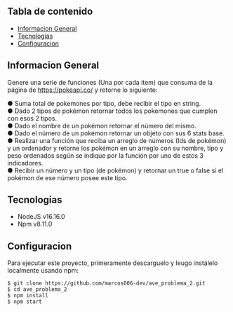 ## Tabla de contenido

- [Informacion General](#informacion-general)
- [Tecnologias](#tecnologias)
- [Configuracion](#configuracion)

## Informacion General

Genere una serie de funciones (Una por cada ítem) que consuma de la página de
https://pokeapi.co/ y retorne lo siguiente:

● Suma total de pokemones por tipo, debe recibir el tipo en string.\
● Dado 2 tipos de pokémon retornar todos los pokemones que cumplen con esos
2 tipos.\
● Dado el nombre de un pokémon retornar el número del mismo.\
● Dado el número de un pokémon retornar un objeto con sus 6 stats base.\
● Realizar una función que reciba un arreglo de números (Ids de pokémon) y un
ordenador y retorne los pokémon en un arreglo con su nombre, tipo y peso
ordenados según se indique por la función por uno de estos 3 indicadores.\
● Recibir un número y un tipo (de pokémon) y retornar un true o false si el
pokémon de ese número posee este tipo.

## Tecnologias

- NodeJS v16.16.0
- Npm v8.11.0

## Configuracion

Para ejecutar este proyecto, primeramente descarguelo y leugo instálelo localmente usando npm:

```
$ git clone https://github.com/marcos006-dev/ave_problema_2.git
$ cd ave_problema_2
$ npm install
$ npm start
```
